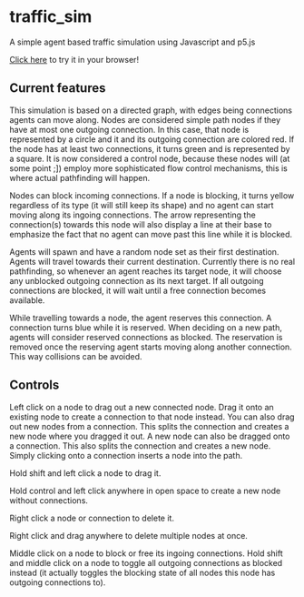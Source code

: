 # traffic_sim
A simple agent based traffic simulation using Javascript and p5.js

[Click here](https://delbon93.github.io/traffic_sim/index.html) to try it in your browser!

## Current features

This simulation is based on a directed graph, with edges being connections agents can move along. Nodes are considered
simple path nodes if they have at most one outgoing connection. In this case, that node is represented by a circle and
it and its outgoing connection are colored red.
If the node has at least two connections, it turns green and is represented by a square. It is now considered a control node, because these nodes 
will (at some point ;]) employ more sophisticated flow control mechanisms, this is where actual pathfinding will happen.

Nodes can block incoming connections. If a node is blocking, it turns yellow regardless of its type (it will still keep its
shape) and no agent can start moving along its ingoing connections. The arrow representing the connection(s) towards this node
will also display a line at their base to emphasize the fact that no agent can move past this line while it is blocked.

Agents will spawn and have a random node set as their first destination. Agents will travel towards their current
destination. Currently there is no real pathfinding, so whenever an agent reaches its target node, it will choose
any unblocked outgoing connection as its next target. If all outgoing connections are blocked, it will wait until
a free connection becomes available.

While travelling towards a node, the agent reserves this connection. A connection turns blue while it is reserved. When
deciding on a new path, agents will consider reserved connections as blocked. The reservation is removed once the
reserving agent starts moving along another connection. This way collisions can be avoided.

## Controls

Left click on a node to drag out a new connected node. Drag it onto an existing node to create 
a connection to that node instead.
You can also drag out new nodes from a connection. This splits the connection and creates a new node where you
dragged it out.
A new node can also be dragged onto a connection. This also splits the connection and creates a new node.
Simply clicking onto a connection inserts a node into the path.

Hold shift and left click a node to drag it.

Hold control and left click anywhere in open space to create a new node without connections.

Right click a node or connection to delete it.

Right click and drag anywhere to delete multiple nodes at once.

Middle click on a node to block or free its ingoing connections.
Hold shift and middle click on a node to toggle all outgoing connections as blocked instead (it actually toggles the
blocking state of all nodes this node has outgoing connections to).
